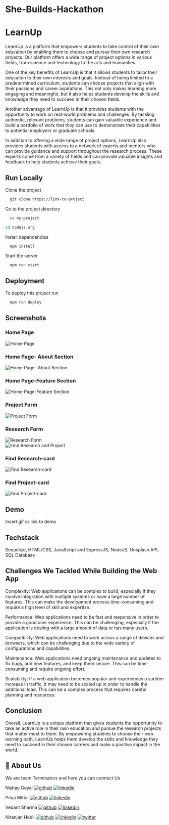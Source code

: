 # She-Builds-Hackathon

# LearnUp

LearnUp is a platform that empowers students to take control of their own education by enabling them to choose and pursue their own research projects. Our platform offers a wide range of project options in various fields, from science and technology to the arts and humanities.

One of the key benefits of LearnUp is that it allows students to tailor their education to their own interests and goals. Instead of being limited to a predetermined curriculum, students can choose projects that align with their passions and career aspirations. This not only makes learning more engaging and meaningful, but it also helps students develop the skills and knowledge they need to succeed in their chosen fields.

Another advantage of LearnUp is that it provides students with the opportunity to work on real-world problems and challenges. By tackling authentic, relevant problems, students can gain valuable experience and build a portfolio of work that they can use to demonstrate their capabilities to potential employers or graduate schools.

In addition to offering a wide range of project options, LearnUp also provides students with access to a network of experts and mentors who can provide guidance and support throughout the research process. These experts come from a variety of fields and can provide valuable insights and feedback to help students achieve their goals.



## Run Locally

Clone the project

```bash
  git clone https://link-to-project
```

Go to the project directory

```bash
  cd my-project
```

```bash
cd nodejs.org
```

Install dependencies

```bash
  npm install
```

Start the server

```bash
  npm run start
```


## Deployment

To deploy this project run

```bash
  npm run deploy
```


## Screenshots
### Home Page
![Home Page](https://user-images.githubusercontent.com/76914418/211169107-84a5e0d1-7c18-41fe-8803-d5573bfaf3b7.png)
<br>
### Home Page- About Section
![Home Page- About Section](https://user-images.githubusercontent.com/76914418/211169115-28e50481-068b-4bab-8ca8-76393dc68b0b.png)
<br>
### Home Page-Feature Section
![Home Page-Feature Section](https://user-images.githubusercontent.com/76914418/211169129-7c50e05c-9ead-435e-875b-3b8d39d1008d.png)
<br>
### Project Form
![Project Form](https://user-images.githubusercontent.com/76914418/211169149-bf1d63e0-20c7-4b3e-a0a4-fa36f3599e41.png)
<br>
### Research Form
![Research Form](https://user-images.githubusercontent.com/76914418/211169165-10204b28-732c-4f42-b649-a20bf1626977.png)
<br>
![Find Research and Project](https://user-images.githubusercontent.com/76914418/211169187-5436fd23-8529-481c-beef-8143e54ff9a9.png)
<br>
### Find Research-card
![Find Research-card](https://user-images.githubusercontent.com/76914418/211169196-26dde69f-4a36-4ffa-9026-c31674e0badb.png)
<br>
### Find Project-card
![Find Project-card](https://user-images.githubusercontent.com/76914418/211169204-8b490905-1213-4d0c-9dbc-5982d456ee6f.png)

## Demo

Insert gif or link to demo


## Techstack

Sequelize,
HTML/CSS,
JavaScript and ExpressJS,
NodeJS,
Unsplash API,
SQL Database

## Challenges We Tackled While Building the Web App

Complexity: Web applications can be complex to build, especially if they involve integration with multiple systems or have a large number of features. This can make the development process time-consuming and require a high level of skill and expertise.

Performance: Web applications need to be fast and responsive in order to provide a good user experience. This can be challenging, especially if the application is dealing with a large amount of data or has many users.

Compatibility: Web applications need to work across a range of devices and browsers, which can be challenging due to the wide variety of configurations and capabilities.

Maintenance: Web applications need ongoing maintenance and updates to fix bugs, add new features, and keep them secure. This can be time-consuming and require ongoing effort.

Scalability: If a web application becomes popular and experiences a sudden increase in traffic, it may need to be scaled up in order to handle the additional load. This can be a complex process that requires careful planning and resources.

## Conclusion

Overall, LearnUp is a unique platform that gives students the opportunity to take an active role in their own education and pursue the research projects that matter most to them. By empowering students to choose their own learning path, LearnUp helps them develop the skills and knowledge they need to succeed in their chosen careers and make a positive impact in the world.
## 🚀 About Us
We are team Terminators and here you can connect Us





Nishay Goyal
[![github](https://img.shields.io/badge/Github-000?style=for-the-badge&logo=ko-fi&logoColor=white)](https://katherineoelsner.com/)
[![linkedin](https://img.shields.io/badge/linkedin-0A66C2?style=for-the-badge&logo=linkedin&logoColor=white)](https://www.linkedin.com/in/nischay-goyal-822526203/)



Priya Mittal
[![github](https://img.shields.io/badge/Github-000?style=for-the-badge&logo=ko-fi&logoColor=white)](https://katherineoelsner.com/)
[![linkedin](https://img.shields.io/badge/linkedin-0A66C2?style=for-the-badge&logo=linkedin&logoColor=white)](https://www.linkedin.com/in/priya-mittal-34aa731b6/) 



Vedant Sharma
[![github](https://img.shields.io/badge/Github-000?style=for-the-badge&logo=ko-fi&logoColor=white)](https://katherineoelsner.com/)
[![linkedin](https://img.shields.io/badge/linkedin-0A66C2?style=for-the-badge&logo=linkedin&logoColor=white)](https://www.linkedin.com/in/vedantsharma13)



Niranjan Hebli
[![github](https://img.shields.io/badge/Github-000?style=for-the-badge&logo=ko-fi&logoColor=white)](https://katherineoelsner.com/) 
[![linkedin](https://img.shields.io/badge/linkedin-0A66C2?style=for-the-badge&logo=linkedin&logoColor=white)](https://www.linkedin.com/in/niranjan-hebli-333211211/) 
[![twitter](https://img.shields.io/badge/twitter-1DA1F2?style=for-the-badge&logo=twitter&logoColor=white)](https://twitter.com/HebliNiranjan)
